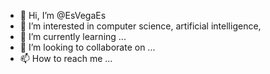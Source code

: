- 👋 Hi, I’m @EsVegaEs
- 👀 I’m interested in computer science, artificial intelligence, 
- 🌱 I’m currently learning ...
- 💞️ I’m looking to collaborate on ...
- 📫 How to reach me ...

<!---
EsVegaEs/EsVegaEs is a ✨ special ✨ repository because its `README.md` (this file) appears on your GitHub profile.
You can click the Preview link to take a look at your changes.
--->
